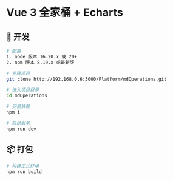 # Vue 3 全家桶 + Echarts

## 🚀 开发

```bash
# 配置
1. node 版本 16.20.x 或 20+
2. npm 版本 8.19.x 或最新版

# 克隆项目
git clone http://192.168.0.6:3000/Platform/mdOperations.git

# 进入项目目录
cd mdOperations

# 安装依赖
npm i

# 启动服务
npm run dev
```
## 📦️ 打包
```bash
# 构建正式环境
npm run build
```


